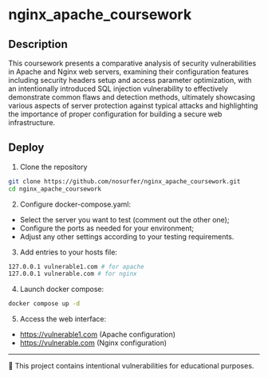 # nginx_apache_coursework

## Description
This coursework presents a comparative analysis of security vulnerabilities in Apache and Nginx web servers, examining their configuration features including security headers setup and access parameter optimization, with an intentionally introduced SQL injection vulnerability to effectively demonstrate common flaws and detection methods, ultimately showcasing various aspects of server protection against typical attacks and highlighting the importance of proper configuration for building a secure web infrastructure.
## Deploy
1. Clone the repository
```bash
git clone https://github.com/nosurfer/nginx_apache_coursework.git
cd nginx_apache_coursework
```
2. Configure docker-compose.yaml:
- Select the server you want to test (comment out the other one);
- Configure the ports as needed for your environment;
- Adjust any other settings according to your testing requirements.
3. Add entries to your hosts file:
```bash
127.0.0.1 vulnerable1.com # for apache
127.0.0.1 vulnerable.com # for nginx
```
4. Launch docker compose:
```bash
docker compose up -d 
```
5. Access the web interface:
- https://vulnerable1.com (Apache configuration)
- https://vulnerable.com (Nginx configuration)
---
:triangular_flag_on_post: This project contains intentional vulnerabilities for educational purposes.

<!-- nosurfer -->
